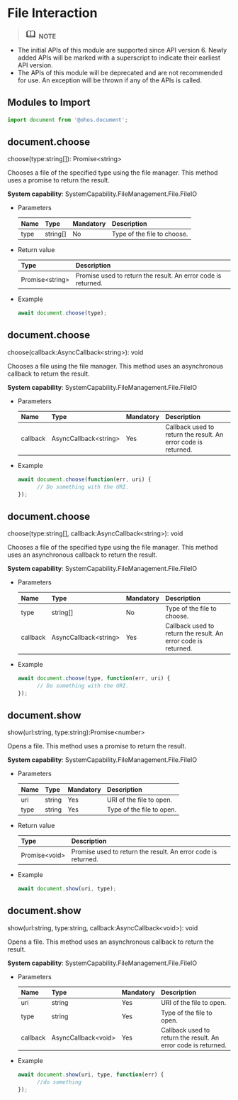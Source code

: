 # File Interaction

> ![icon-note.gif](public_sys-resources/icon-note.gif) **NOTE**<br/>
- The initial APIs of this module are supported since API version 6. Newly added APIs will be marked with a superscript to indicate their earliest API version.
- The APIs of this module will be deprecated and are not recommended for use. An exception will be thrown if any of the APIs is called.

## Modules to Import

```js
import document from '@ohos.document';
```

## document.choose

choose(type:string[]): Promise&lt;string&gt;

Chooses a file of the specified type using the file manager. This method uses a promise to return the result.

**System capability**: SystemCapability.FileManagement.File.FileIO

- Parameters

  | Name| Type  | Mandatory| Description                        |
  | ------ | ------ | ---- | ---------------------------- |
  | type   | string[] | No  | Type of the file to choose.|

- Return value

  | Type                 | Description          |
  | --------------------- | -------------- |
  | Promise&lt;string&gt; | Promise used to return the result. An error code is returned.|

- Example

  ```js
  await document.choose(type);
  ```
## document.choose

choose(callback:AsyncCallback&lt;string&gt;): void

Chooses a file using the file manager. This method uses an asynchronous callback to return the result.

**System capability**: SystemCapability.FileManagement.File.FileIO

- Parameters

  | Name  | Type                       | Mandatory| Description                        |
  | -------- | --------------------------- | ---- | ---------------------------- |
  | callback | AsyncCallback&lt;string&gt; | Yes  | Callback used to return the result. An error code is returned.|

- Example

  ```js
  await document.choose(function(err, uri) {
        // Do something with the URI. 
  });
  ```
## document.choose

choose(type:string[], callback:AsyncCallback&lt;string&gt;): void

Chooses a file of the specified type using the file manager. This method uses an asynchronous callback to return the result.

**System capability**: SystemCapability.FileManagement.File.FileIO

- Parameters

  | Name  | Type                       | Mandatory| Description                        |
  | -------- | --------------------------- | ---- | ---------------------------- |
  | type     | string[]                      | No  | Type of the file to choose.|
  | callback | AsyncCallback&lt;string&gt; | Yes  | Callback used to return the result. An error code is returned.|

- Example

  ```js
  await document.choose(type, function(err, uri) {
        // Do something with the URI. 
  });
  ```

## document.show

show(url:string, type:string):Promise&lt;number&gt;

Opens a file. This method uses a promise to return the result.

**System capability**: SystemCapability.FileManagement.File.FileIO

- Parameters

  | Name| Type  | Mandatory| Description                        |
  | ---- | ------ | ---- | ---------------------------- |
  | uri | string | Yes  | URI of the file to open.|
  | type | string | Yes  | Type of the file to open.|

- Return value

  | Type                 | Description        |
  | --------------------- | ------------ |
  | Promise&lt;void&gt; | Promise used to return the result. An error code is returned.|

- Example

  ```js
  await document.show(uri, type);
  ```

## document.show

show(url:string, type:string, callback:AsyncCallback&lt;void&gt;): void

Opens a file. This method uses an asynchronous callback to return the result.

**System capability**: SystemCapability.FileManagement.File.FileIO

- Parameters

  | Name  | Type                       | Mandatory| Description                        |
  | -------- | --------------------------- | ---- | ---------------------------- |
  | uri | string | Yes  | URI of the file to open.|
  | type | string | Yes  | Type of the file to open.|
  | callback | AsyncCallback&lt;void&gt; | Yes  | Callback used to return the result. An error code is returned.  |

- Example

  ```js
  await document.show(uri, type, function(err) {
        //do something
  });
  ```
